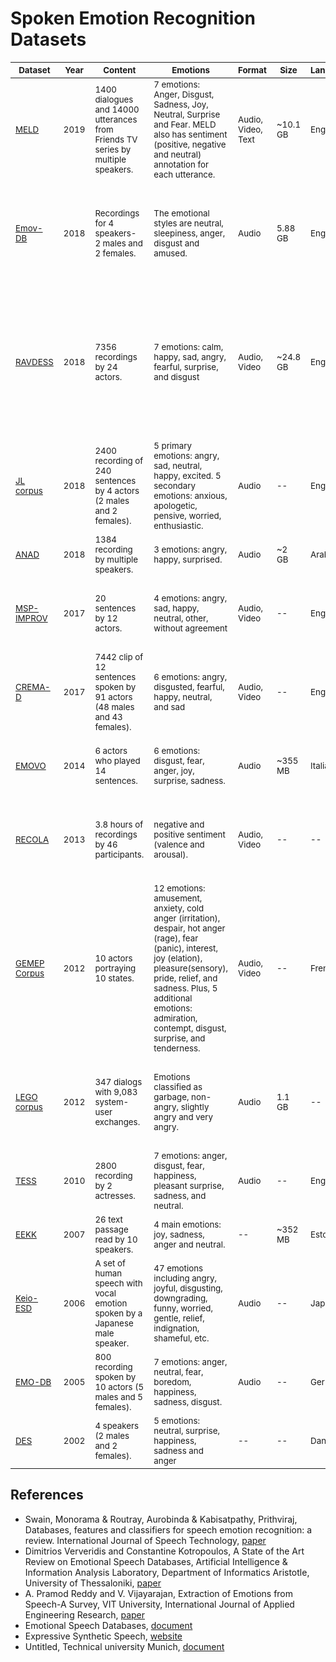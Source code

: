 # Spoken Emotion Recognition Datasets
| <sub>Dataset</sub>                                                                                                                                                                                  | <sub>Year</sub> | <sub>Content</sub>                                                                                               | <sub>Emotions</sub>                                                                                                                                                                                                                                                          | <sub>Format</sub>             | <sub>Size</sub>     | <sub>Language</sub> | <sub>Paper</sub>                                                                                                                                                                                                                                                        |
|-----------------------------------------------------------------------------------------------------------------------------------------------------------------------------------------------------|-----------------|------------------------------------------------------------------------------------------------------------------|------------------------------------------------------------------------------------------------------------------------------------------------------------------------------------------------------------------------------------------------------------------------------|-------------------------------|---------------------|---------------------|-------------------------------------------------------------------------------------------------------------------------------------------------------------------------------------------------------------------------------------------------------------------------|
| <sub>[MELD](https://affective-meld.github.io/)</sub>                                                                                                                                                | <sub>2019</sub> | <sub>1400 dialogues and 14000 utterances from Friends TV series  by multiple speakers.</sub>                     | <sub>7 emotions: Anger, Disgust, Sadness, Joy, Neutral, Surprise and Fear.  MELD also has sentiment (positive, negative and neutral) annotation  for each utterance.</sub>                                                                                                   | <sub>Audio, Video, Text</sub> | <sub>~10.1 GB</sub> | <sub>English</sub>  | <sub>[MELD: A Multimodal Multi-Party Dataset for Emotion Recognition in Conversations](https://arxiv.org/pdf/1810.02508.pdf)</sub>                                                                                                                                      |
| <sub>[Emov-DB](https://mega.nz/#F!KBp32apT!gLIgyWf9iQ-yqnWFUFuUHg!mYwUnI4K)</sub>                                                                                                                   | <sub>2018</sub> | <sub>Recordings for 4 speakers- 2 males and 2 females.</sub>                                                     | <sub>The emotional styles are neutral, sleepiness, anger, disgust and amused.</sub>                                                                                                                                                                                          | <sub>Audio</sub>              | <sub>5.88 GB</sub>  | <sub>English</sub>  | <sub>[The emotional voices database: Towards controlling the emotion dimension in voice generation systems](https://arxiv.org/pdf/1806.09514.pdf)</sub>                                                                                                                                                                                                                    |
| <sub>[RAVDESS](https://www.kaggle.com/uwrfkaggler/ravdess-emotional-speech-audio)</sub>                                                                                                             | <sub>2018</sub> | <sub>7356 recordings by 24 actors.</sub>                                                                         | <sub>7 emotions: calm, happy, sad, angry, fearful, surprise, and disgust</sub>                                                                                                                                                                                               | <sub>Audio, Video</sub>       | <sub>~24.8 GB</sub> | <sub>English</sub>  | <sub>[The Ryerson Audio-Visual Database of Emotional Speech and Song (RAVDESS): A dynamic, multimodal set of facial and vocal expressions in North American English](https://journals.plos.org/plosone/article?id=10.1371/journal.pone.0196391)</sub>                   |
| <sub>[JL corpus](https://www.kaggle.com/tli725/jl-corpus)</sub>                                                                                                                                     | <sub>2018</sub> | <sub>2400 recording of 240 sentences by 4 actors (2 males and 2 females).</sub>                                  | <sub>5 primary emotions: angry, sad, neutral, happy, excited. 5 secondary emotions: anxious, apologetic, pensive, worried, enthusiastic.</sub>                                                                                                                               | <sub>Audio</sub>              | <sub> -- </sub>     | <sub>English</sub>  | <sub>[An Open Source Emotional Speech Corpus for Human Robot Interaction Applications](https://www.isca-speech.org/archive/Interspeech_2018/pdfs/1349.pdf)</sub>                                                                                                        |
| <sub>[ANAD](https://www.kaggle.com/suso172/arabic-natural-audio-dataset)</sub>                                                                                                                      | <sub>2018</sub> | <sub>1384 recording by multiple speakers.</sub>                                                                  | <sub>3 emotions: angry, happy, surprised.</sub>                                                                                                                                                                                                                              | <sub>Audio</sub>              | <sub>~2 GB</sub>    | <sub>Arabic</sub>   | <sub>[Arabic Natural Audio Dataset](https://data.mendeley.com/datasets/xm232yxf7t/1) </sub>           |                                                                                                                                                                                                                             
| <sub>[MSP-IMPROV](https://ecs.utdallas.edu/research/researchlabs/msp-lab/MSP-Improv.html)</sub>                                                                                                     | <sub>2017</sub> | <sub>20 sentences by 12 actors.</sub>                                                                            | <sub>4 emotions: angry, sad, happy, neutral, other, without agreement</sub>                                                                                                                                                                                                  | <sub>Audio, Video</sub>       | <sub> -- </sub>     | <sub>English</sub>  | <sub>[MSP-IMPROV: An Acted Corpus of Dyadic Interactions to Study Emotion Perception](https://ecs.utdallas.edu/research/researchlabs/msp-lab/publications/Busso_2017.pdf)</sub>                                                                                         |
| <sub>[CREMA-D](https://github.com/CheyneyComputerScience/CREMA-D)</sub>                                                                                                                             | <sub>2017</sub> | <sub>7442 clip of 12 sentences spoken by 91 actors (48 males and 43 females).</sub>                              | <sub>6 emotions: angry, disgusted, fearful, happy, neutral, and sad</sub>                                                                                                                                                                                                    | <sub>Audio, Video</sub>       | <sub> -- </sub>     | <sub>English</sub>  | <sub>[CREMA-D: Crowd-sourced Emotional Multimodal Actors Dataset](https://www.ncbi.nlm.nih.gov/pmc/articles/PMC4313618/)</sub>                                                                                                                                          |
| <sub>[EMOVO](http://voice.fub.it/activities/corpora/emovo/index.html)</sub>                                                                                                                         | <sub>2014</sub> | <sub>6  actors  who  played  14  sentences.</sub>                                                                | <sub>6 emotions: disgust, fear, anger, joy, surprise, sadness.</sub>                                                                                                                                                                                                         | <sub>Audio</sub>              | <sub> ~355 MB</sub> | <sub>Italian</sub>  | <sub>[EMOVO Corpus: an Italian Emotional Speech Database](https://core.ac.uk/download/pdf/53857389.pdf)</sub>                                                                                                                                                           |
| <sub>[RECOLA](https://diuf.unifr.ch/main/diva/recola/download.html)</sub>                                                                                                                           | <sub>2013</sub> | <sub>3.8 hours of recordings by 46 participants.</sub>                                                           | <sub>negative and positive sentiment (valence and arousal).</sub>                                                                                                                                                                                                            | <sub>Audio, Video</sub>       | <sub> -- </sub>     | <sub> -- </sub>     | <sub>[Introducing the RECOLA Multimodal Corpus of Remote Collaborative and Affective Interactions](https://drive.google.com/file/d/0B2V_I9XKBODhNENKUnZWNFdVXzQ/view)</sub>                                                                                             |
| <sub>[GEMEP Corpus](https://www.unige.ch/cisa/gemep)</sub>                                                                                                                                          | <sub>2012</sub> | <sub>10 actors portraying 10 states.</sub>                                                                       | <sub>12 emotions: amusement, anxiety, cold anger (irritation), despair, hot anger (rage),  fear (panic), interest, joy (elation), pleasure(sensory), pride, relief, and sadness. Plus, 5 additional emotions: admiration, contempt, disgust, surprise, and tenderness.</sub> | <sub>Audio, Video</sub>       | <sub> -- </sub>     | <sub>French</sub>   | <sub>[Introducing the Geneva Multimodal Expression Corpus for Experimental Research on Emotion Perception](https://www.researchgate.net/publication/51796867_Introducing_the_Geneva_Multimodal_Expression_Corpus_for_Experimental_Research_on_Emotion_Perception)</sub> |
| <sub>[LEGO corpus](https://www.ultes.eu/ressources/lego-spoken-dialogue-corpus/)</sub>                                                                                                              | <sub>2012</sub> | <sub>347 dialogs with 9,083 system-user exchanges.</sub>                                                         | <sub>Emotions classified as garbage, non-angry, slightly angry and very angry.</sub>                                                                                                                                                                                         | <sub>Audio</sub>              | <sub>1.1 GB</sub>   | <sub>--</sub>       | <sub>[A Parameterized and Annotated Spoken Dialog Corpus of the CMU Let’s Go Bus Information System](http://www.lrec-conf.org/proceedings/lrec2012/pdf/333_Paper.pdf)</sub>                                                                                             |
| <sub>[TESS](https://tspace.library.utoronto.ca/handle/1807/24487)</sub>                                                                                                                             | <sub>2010</sub> | <sub>2800 recording by 2 actresses.</sub>                                                                        | <sub>7 emotions: anger, disgust, fear, happiness, pleasant surprise, sadness, and neutral.</sub>                                                                                                                                                                             | <sub>Audio</sub>              | <sub> -- </sub>     | <sub>English</sub>  | <sub>[BEHAVIOURAL FINDINGS FROM THE TORONTO EMOTIONAL SPEECH SET](https://www.semanticscholar.org/paper/BEHAVIOURAL-FINDINGS-FROM-THE-TORONTO-EMOTIONAL-SET-Dupuis-Pichora-Fuller/d7f746b3aee801a353b6929a65d9a34a68e71c6f/figure/2)</sub>                              |
| <sub>[EEKK](https://metashare.ut.ee/repository/download/4d42d7a8463411e2a6e4005056b40024a19021a316b54b7fb707757d43d1a889/)</sub>                                                                    | <sub>2007</sub> | <sub>26 text passage read by 10 speakers.</sub>                                                                  | <sub>4 main emotions: joy, sadness, anger and neutral.</sub>                                                                                                                                                                                                                 | <sub>--</sub>                 | <sub>~352 MB</sub>  | <sub>Estonian</sub> | <sub>[Estonian Emotional Speech Corpus](https://www.researchgate.net/publication/261724574_Estonian_Emotional_Speech_Corpus_Release_1)</sub>                                                                                                                            |
| <sub>[Keio-ESD](http://research.nii.ac.jp/src/en/Keio-ESD.html)</sub>                                                                                                                               | <sub>2006</sub> | <sub> A set of human speech with vocal emotion spoken by a Japanese male speaker.</sub>                          | <sub> 47 emotions including angry, joyful, disgusting, downgrading, funny,  worried, gentle, relief, indignation, shameful, etc.</sub>                                                                                                                                       | <sub>Audio</sub>              | <sub> -- </sub>     | <sub>Japanese</sub> | <sub>[EMOTIONAL SPEECH SYNTHESIS USING SUBSPACE CONSTRAINTS IN PROSODY](http://citeseerx.ist.psu.edu/viewdoc/download?doi=10.1.1.420.8899&rep=rep1&type=pdf)</sub>                                                                                                      |
| <sub>[EMO-DB](http://emodb.bilderbar.info/index-1280.html)</sub>                                                                                                                                    | <sub>2005</sub> | <sub>800 recording spoken by 10 actors (5 males and 5 females).</sub>                                            | <sub>7 emotions: anger, neutral, fear, boredom, happiness, sadness, disgust.</sub>                                                                                                                                                                                           | <sub>Audio</sub>              | <sub> -- </sub>     | <sub>German</sub>   | <sub>[A Database of German Emotional Speech](http://citeseerx.ist.psu.edu/viewdoc/download?doi=10.1.1.130.8506&rep=rep1&type=pdf)</sub>                                                                                                                                 |
| <sub>[DES](http://kom.aau.dk/~tb/speech/Emotions/)</sub>                                                                                                                                            | <sub>2002</sub> | <sub> 4 speakers (2 males and 2 females).</sub>                                                                  | <sub>5 emotions: neutral,  surprise,  happiness,  sadness  and  anger</sub>                                                                                                                                                                                                  | <sub> -- </sub>               | <sub> -- </sub>     | <sub>Danish</sub>   | <sub>[Documentation of the Danish Emotional Speech Database](http://kom.aau.dk/~tb/speech/Emotions/des.pdf)</sub>                                                                                                                                                       |

## References

- Swain, Monorama & Routray, Aurobinda & Kabisatpathy, Prithviraj, Databases, features and classifiers for speech emotion recognition: a review. International Journal of Speech Technology, [paper](https://www.researchgate.net/publication/322602563_Databases_features_and_classifiers_for_speech_emotion_recognition_a_review#pf19)
- Dimitrios Ververidis and Constantine Kotropoulos, A State of the Art Review on Emotional Speech Databases, Artificial Intelligence & Information Analysis Laboratory, Department of Informatics Aristotle, University of Thessaloniki, [paper](http://poseidon.csd.auth.gr/papers/PUBLISHED/CONFERENCE/pdf/Ververidis2003b.pdf)
- A. Pramod Reddy and V. Vijayarajan, Extraction of Emotions from Speech-A Survey, VIT University, International Journal of Applied Engineering Research, [paper](https://www.ripublication.com/ijaer17/ijaerv12n16_46.pdf)
- Emotional Speech Databases, [document](https://link.springer.com/content/pdf/bbm%3A978-90-481-3129-7%2F1.pdf)
- Expressive Synthetic Speech, [website](http://emosamples.syntheticspeech.de/)
- Untitled, Technical university Munich, [document](https://mediatum.ub.tum.de/doc/1137841/780196.pdf)
